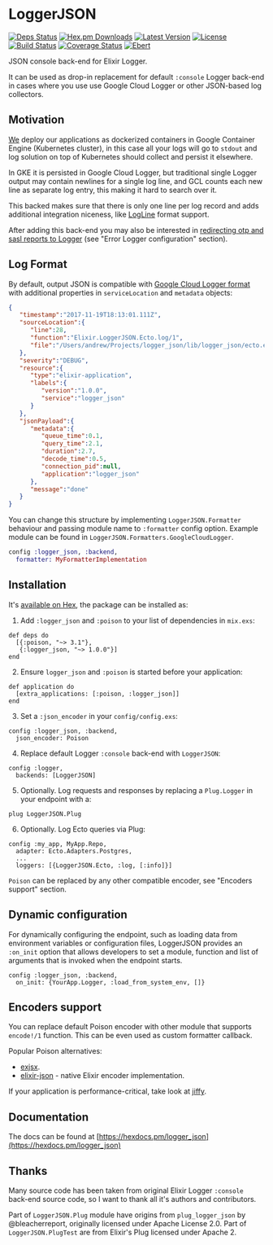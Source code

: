 # LoggerJSON

[![Deps Status](https://beta.hexfaktor.org/badge/all/github/Nebo15/logger_json.svg)](https://beta.hexfaktor.org/github/Nebo15/logger_json) [![Hex.pm Downloads](https://img.shields.io/hexpm/dw/logger_json.svg?maxAge=3600)](https://hex.pm/packages/logger_json) [![Latest Version](https://img.shields.io/hexpm/v/logger_json.svg?maxAge=3600)](https://hex.pm/packages/logger_json) [![License](https://img.shields.io/hexpm/l/logger_json.svg?maxAge=3600)](https://hex.pm/packages/logger_json) [![Build Status](https://travis-ci.org/Nebo15/logger_json.svg?branch=master)](https://travis-ci.org/Nebo15/logger_json) [![Coverage Status](https://coveralls.io/repos/github/Nebo15/logger_json/badge.svg?branch=master)](https://coveralls.io/github/Nebo15/logger_json?branch=master) [![Ebert](https://ebertapp.io/github/Nebo15/logger_json.svg)](https://ebertapp.io/github/Nebo15/logger_json)

JSON console back-end for Elixir Logger.

It can be used as drop-in replacement for default `:console` Logger back-end in cases where you use
use Google Cloud Logger or other JSON-based log collectors.

## Motivation

[We](https://github.com/Nebo15) deploy our applications as dockerized containers in Google Container Engine (Kubernetes cluster), in this case all your logs will go to `stdout` and log solution on top of Kubernetes should collect and persist it elsewhere.

In GKE it is persisted in Google Cloud Logger, but traditional single Logger output may contain newlines for a single log line, and GCL counts each new line as separate log entry, this making it hard to search over it.

This backed makes sure that there is only one line per log record and adds additional integration niceness, like [LogLine](https://cloud.google.com/logging/docs/reference/v1beta3/rest/v1beta3/LogLine) format support.

After adding this back-end you may also be interested in [redirecting otp and sasl reports to Logger](https://hexdocs.pm/logger/Logger.html#error-logger-configuration) (see "Error Logger configuration" section).

## Log Format

By default, output JSON is compatible with
[Google Cloud Logger format](https://cloud.google.com/logging/docs/reference/v1beta3/rest/v1beta3/LogLine) with
additional properties in `serviceLocation` and `metadata` objects:

  ```json
  {
     "timestamp":"2017-11-19T18:13:01.111Z",
     "sourceLocation":{
        "line":28,
        "function":"Elixir.LoggerJSON.Ecto.log/1",
        "file":"/Users/andrew/Projects/logger_json/lib/logger_json/ecto.ex"
     },
     "severity":"DEBUG",
     "resource":{
        "type":"elixir-application",
        "labels":{
           "version":"1.0.0",
           "service":"logger_json"
        }
     },
     "jsonPayload":{
        "metadata":{
           "queue_time":0.1,
           "query_time":2.1,
           "duration":2.7,
           "decode_time":0.5,
           "connection_pid":null,
           "application":"logger_json"
        },
        "message":"done"
     }
  }
  ```

You can change this structure by implementing `LoggerJSON.Formatter` behaviour and passing module
name to `:formatter` config option. Example module can be found in `LoggerJSON.Formatters.GoogleCloudLogger`.

  ```elixir
  config :logger_json, :backend,
    formatter: MyFormatterImplementation
  ```

## Installation

It's [available on Hex](https://hex.pm/packages/logger_json), the package can be installed as:

  1. Add `:logger_json` and `:poison` to your list of dependencies in `mix.exs`:

    def deps do
      [{:poison, "~> 3.1"},
       {:logger_json, "~> 1.0.0"}]
    end

  2. Ensure `logger_json` and `:poison` is started before your application:

    def application do
      [extra_applications: [:poison, :logger_json]]
    end

  3. Set a `:json_encoder` in your `config/config.exs`:

    config :logger_json, :backend,
      json_encoder: Poison

  4. Replace default Logger `:console` back-end with `LoggerJSON`:

    config :logger,
      backends: [LoggerJSON]

  5. Optionally. Log requests and responses by replacing a `Plug.Logger` in your endpoint with a:

    plug LoggerJSON.Plug

  6. Optionally. Log Ecto queries via Plug:

    config :my_app, MyApp.Repo,
      adapter: Ecto.Adapters.Postgres,
      ...
      loggers: [{LoggerJSON.Ecto, :log, [:info]}]

  `Poison` can be replaced by any other compatible encoder, see "Encoders support" section.

## Dynamic configuration

For dynamically configuring the endpoint, such as loading data
from environment variables or configuration files, LoggerJSON provides
an `:on_init` option that allows developers to set a module, function
and list of arguments that is invoked when the endpoint starts.

    config :logger_json, :backend,
      on_init: {YourApp.Logger, :load_from_system_env, []}

## Encoders support

You can replace default Poison encoder with other module that supports `encode!/1` function. This can be even used
as custom formatter callback.

Popular Poison alternatives:

 * [exjsx](https://github.com/talentdeficit/exjsx).
 * [elixir-json](https://github.com/cblage/elixir-json) - native Elixir encoder implementation.

If your application is performance-critical, take look at [jiffy](https://github.com/davisp/jiffy).

## Documentation

The docs can be found at [https://hexdocs.pm/logger_json](https://hexdocs.pm/logger_json)

## Thanks

Many source code has been taken from original Elixir Logger `:console` back-end source code, so I want to thank all it's authors and contributors.

Part of `LoggerJSON.Plug` module have origins from `plug_logger_json` by @bleacherreport,
originally licensed under Apache License 2.0. Part of `LoggerJSON.PlugTest` are from Elixir's Plug licensed under Apache 2.
